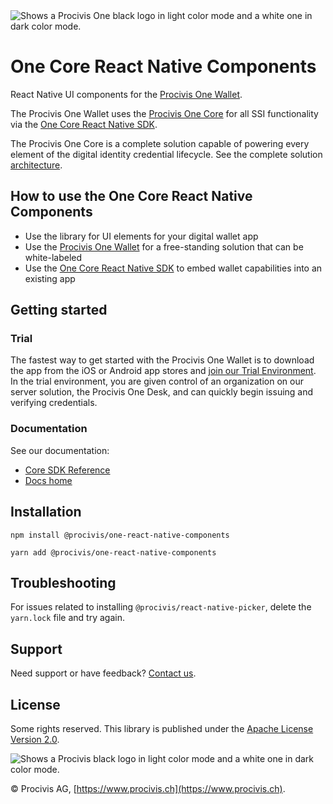 <picture>
  <source media="(prefers-color-scheme: dark)" srcset="https://assets.procivis-one.com/static/logo/logo_dark_Procivis_One.png">
  <source media="(prefers-color-scheme: light)" srcset="https://assets.procivis-one.com/static/logo/logo_light_Procivis_One.png">
  <img alt="Shows a Procivis One black logo in light color mode and a white one in dark color mode." src="https://assets.procivis-one.com/static/logo/logo_light_Procivis_One.png">
</picture>

# One Core React Native Components

React Native UI components for the [Procivis One Wallet][wallet].

The Procivis One Wallet uses the [Procivis One Core][core] for all SSI functionality
via the [One Core React Native SDK][rncore].

The Procivis One Core is a complete solution capable of powering every element
of the digital identity credential lifecycle. See the complete solution [architecture][archi].

## How to use the One Core React Native Components

- Use the library for UI elements for your digital wallet app
- Use the [Procivis One Wallet][wallet] for a free-standing solution that can be white-labeled
- Use the [One Core React Native SDK][rncore] to embed wallet capabilities into an existing app

## Getting started

### Trial

The fastest way to get started with the Procivis One Wallet is to download the app
from the iOS or Android app stores and [join our Trial Environment][trial].
In the trial environment, you are given control of an organization on our server
solution, the Procivis One Desk, and can quickly begin issuing and verifying credentials.

### Documentation

See our documentation:

- [Core SDK Reference][sdkref]
- [Docs home][docs]

## Installation

```shell
npm install @procivis/one-react-native-components
```

```shell
yarn add @procivis/one-react-native-components
```

## Troubleshooting

For issues related to installing `@procivis/react-native-picker`, delete the `yarn.lock`
file and try again.

## Support

Need support or have feedback? [Contact us](https://www.procivis.ch/en/contact).

## License

Some rights reserved. This library is published under the [Apache License
Version 2.0](./LICENSE).

<picture>
  <source media="(prefers-color-scheme: dark)" srcset="https://assets.procivis-one.com/static/logo/logo_dark_mode_Procivis.svg">
  <source media="(prefers-color-scheme: light)" srcset="https://assets.procivis-one.com/static/logo/logo_light_mode_Procivis.svg">
  <img alt="Shows a Procivis black logo in light color mode and a white one in dark color mode." src="https://assets.procivis-one.com/static/logo/logo_dark_mode_Procivis.svg">
</picture>

© Procivis AG, [https://www.procivis.ch](https://www.procivis.ch).

[archi]: https://github.com/procivis#architecture
[core]: https://github.com/procivis/one-core
[docs]: https://docs.procivis.ch/
[rncore]: https://github.com/procivis/react-native-one-core
[sdkref]: https://docs.procivis.ch/sdk/overview
[trial]: https://docs.procivis.ch/trial/intro
[wallet]: https://github.com/procivis/one-wallet
